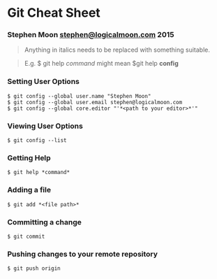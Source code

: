 # Git Cheat Sheet
### Stephen Moon stephen@logicalmoon.com 2015

> Anything in italics needs to be replaced with something suitable.

> E.g. $ git help *command* might mean $git help **config**

### Setting User Options
```
$ git config --global user.name "Stephen Moon"
$ git config --global user.email stephen@logicalmoon.com
$ git config --global core.editor "'*<path to your editor>*'" 
```

### Viewing User Options
```
$ git config --list
```

### Getting Help
```
$ git help *command*
```

### Adding a file
```
$ git add *<file path>*
```

### Committing a change
```
$ git commit
```

### Pushing changes to your remote repository
```
$ git push origin
```
